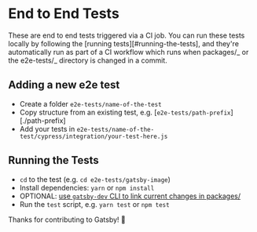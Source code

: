 # End to End Tests

These are end to end tests triggered via a CI job. You can run these tests locally by following the [running tests][#running-the-tests], and they're automatically run as part of a CI workflow which runs when packages/_ or the e2e-tests/_ directory is changed in a commit.

## Adding a new e2e test

- Create a folder `e2e-tests/name-of-the-test`
- Copy structure from an existing test, e.g. [`e2e-tests/path-prefix`][./path-prefix]
- Add your tests in `e2e-tests/name-of-the-test/cypress/integration/your-test-here.js`

## Running the Tests

- `cd` to the test (e.g. `cd e2e-tests/gatsby-image`)
- Install dependencies: `yarn` or `npm install`
- OPTIONAL: [use `gatsby-dev` CLI to link current changes in packages/][gatsby-dev-cli]
- Run the `test` script, e.g. `yarn test` or `npm test`

Thanks for contributing to Gatsby! 💜

[gatsby-dev-cli]: https://github.com/gatsbyjs/gatsby/tree/master/packages/gatsby-dev-cli
